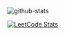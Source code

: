 ![github-stats](https://stats.dooboo.io/api/github-stats-advanced?login=ShijoyBharath)

<!-- [![Shijoy's GitHub stats-Dark](https://github-readme-stats.vercel.app/api?username=ShijoyBharath&show_icons=true&hide_border=true&theme=dark#gh-dark-mode-only)](https://github.com/anuraghazra/github-readme-stats#gh-dark-mode-only)
[![Shijoy's GitHub stats-Light](https://github-readme-stats.vercel.app/api?username=ShijoyBharath&show_icons=true&hide_border=true&theme=default#gh-light-mode-only)](https://github.com/anuraghazra/github-readme-stats#gh-light-mode-only)![](https://github-readme-stats.vercel.app/api/top-langs/?username=ShijoyBharath&hide_border=true&layout=donut&theme=dark#gh-dark-mode-only) -->


[![LeetCode Stats](https://leetcard.jacoblin.cool/shijoybharath8?ext=heatmap&border=0&radius=20&font=noto_sans&theme=dark&width=600)](https://leetcode.com/shijoybharath8)